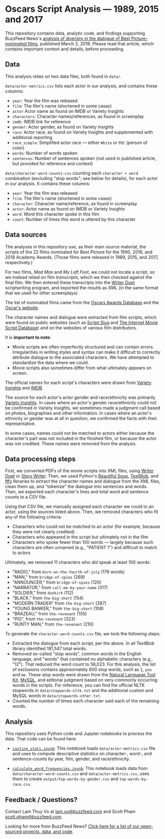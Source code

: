 # Oscars Script Analysis — 1989, 2015 and 2017

This repository contains data, analytic code, and findings supporting BuzzFeed News's [analysis of diversity in the dialogue of Best Picture–nominated films](https://www.buzzfeed.com/lamvo/oscars-script-diversity-analysis), published March 2, 2018. Please read that article, which contains important context and details, before proceeding.

## Data

This analysis relies on two data files, both found in `data/`.

`data/actor-metrics.csv` lists each actor in our analysis, and contains these columns:

  - `year`: Year the film was released
  - `film`: The film's name (shortened in some cases)
  - `actor` Actor name as found on IMDB or Variety Insights
  - `characters`: Character names/references, as found in screenplay 
  - `imdb`: IMDB link for reference
  - `gender`: Actor gender, as found on Variety Insights
  - `race`: Actor race, as found on Variety Insights and supplemented with additional reporting
  - `race_simple`: Simplified actor race — either `White` or `POC` (person of color)
  - `words`: Number of words spoken
  - `sentences`: Number of sentences spoken (not used in published article, but provided for reference and context)

`data/character-word-counts-csv` counting each `character + word` combination (excluding "stop words"; see below for details), for each actor in our analysis. It contains these columns: 

  - `year`: Year the film was released
  - `film`: The film's name (shortened in some cases)
  - `character`: Character name/reference, as found in screenplay 
  - `actor`: Actor name as found on IMDB or Variety Insights
  - `word`: Word this character spoke in this film
  - `count`: Number of times this word is uttered by this character

## Data sources

The analyses in this repository use, as their main source material, the scripts of the 22 films nominated for Best Picture for the 1990, 2016, and 2018 Academy Awards. (Those films were released in 1989, 2015, and 2017, respectively.) 

For two films, *Mad Max* and *My Left Foot*, we could not locate a script, so we instead relied on film *transcripts*, which we then checked against the final film. We then entered these transcripts into the [Writer Duet](https://writerduet.com/script) scriptwriting program, and exported the results as XML (in the same format that we used for other screenplays).

The list of nominated films came from the [Oscars Awards Database](http://awardsdatabase.oscars.org/) and the [Oscar's website](https://www.oscars.org/oscars/ceremonies/2018).

The character names and dialogue were extracted from film scripts, which were found on public websites (such as [Script Slug](http://scriptslug.com) and [The Internet Movie Script Database](http://www.imsdb.com/)) and on the websites of various film distributors.

It is __important to note__:

- Movie scripts are often imperfectly structured and can contain errors. Irregularities in writing styles and syntax can make it difficult to correctly attribute dialogue to the associated characters. We have attempted to standardize the data where we could. 
- Movie scripts also sometimes differ from what ultimately appears on screen.

The official names for each script's characters were drawn from [Variety Insights](https://www.varietyinsight.com/) and [IMDB](http://www.imdb.com/).

The source for each actor's actor gender and race/ethnicity was primarily [Variety Insights](https://www.varietyinsight.com/). In cases where an actor's gender race/ethnicity could not be confirmed in Variety Insights, we sometimes made a judgment call based on photos, biographies and other information. In cases where an actor's ethnicity or gender was at all in question, we confirmed the facts with their representative.

In some cases, names could not be matched to actors either because the character's part was not included in the finished film, or because the actor was not credited. These names were removed from the analysis.

## Data processing steps

First, we converted PDFs of the movie scripts into XML files, using [Writer Duet](https://writerduet.com/convert#convert) or [Story Writer](https://storywriter.amazon.com/dashboard). Then, we used Python's [Beautiful Soup](https://www.crummy.com/software/BeautifulSoup/), [TextBlob](http://textblob.readthedocs.io/en/dev/), and [ftfy](https://ftfy.readthedocs.io/en/latest/) libraries to extract the character names and dialogue from the XML files, clean them up, and "tokenize" the dialogue into sentences and words. Then, we exported each character's lines and total word and sentence counts to a CSV file.

Using that CSV file, we manually assigned each character we could to an actor, using the sources listed above. Then, we removed characters who fit any of the following criteria:

- Characters who could not be matched to an actor (for example, because they were not clearly credited)
- Characters who appeared in the script but ultimately not in the film
- Characters who spoke fewer than 100 words — largely because such characters are often unnamed (e.g., "PATIENT 1") and difficult to match to actors

Ultimately, we removed 11 characters who *did* speak at least 100 words:

- "RADIO," from `born-on-the-fourth-of-july` (176 words)
- "MAN," from `bridge-of-spies` (269)
- "ANNOUNCER," from `bridge-of-spies` (120)
- "NARRATOR," from `call-me-by-your-name` (317)
- "SOLDIER," from `dunkirk` (112)
- "BLACK," from `the-big-short` (154)
- "MODERN TRADER" from `the-big-short` (387)
- "YOUNG BANKER," from `the-big-short` (108)
- "BRAZEAU," from `the-revenant` (155)
- "PIG", from `the-revenant` (323)
- "RUNTY MAN," from `the-revenant` (210)

To generate the `character-word-counts.csv` file, we took the following steps:

- Extracted the dialogue from each script, per the above. In all TextBlob library identified 181,547 total words.
- Removed so-called "stop words", common words in the English language, and "words" that contained no alphabetic characters (e.g., "12"). That reduced the word count to 56,023. For this analysis, the list of exclusions contains approximately 600 stop words, such as `I`, `you` and `me`. These stop words were drawn from the [Natural Language Tool Kit](https://pythonspot.com/nltk-stop-words), [MySQL](https://dev.mysql.com/doc/refman/5.5/en/fulltext-stopwords.html), and editorial judgment based on very-commonly occurring words in the scripts. For reference, you can find the official NLTK stopwords in `data/stopwords-nltk.txt` and the additional custom and MySQL words in `data/stopwords-other.txt`.
- Counted the number of times each character said each of the remaining words.

## Analysis

This repository uses Python code and Jupyter notebooks to process the data. That code can be found here:

- [`casting_stats.ipynb`](notebooks/casting_stats.ipynb): This notebook loads `data/actor-metrics.csv` file and uses to compute descriptive statistics on character-, word-, and sentence-counts by year, film, gender, and race/ethnicity.

- [`calculate_word_frequencies.ipynb`](notebooks/calculate_word_frequencies.ipynb): This notebook loads data from `data/character-word-counts.csv` and `data/actor-metrics.csv`, uses them to create `output/top-words-by-gender.csv` and `top-words-by-race.csv`.

## Feedback / Questions?

Contact Lam Thuy Vo at lam.vo@buzzfeed.com and Scott Pham scott.pham@buzzfeed.com.

Looking for more from BuzzFeed News? [Click here for a list of our open-sourced projects, data, and code](https://github.com/BuzzFeedNews/everything).
